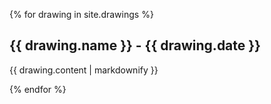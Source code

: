 {% for drawing in site.drawings %}
  <h2>{{ drawing.name }} - {{ drawing.date }}</h2>
  <p>{{ drawing.content | markdownify }}</p>
{% endfor %}